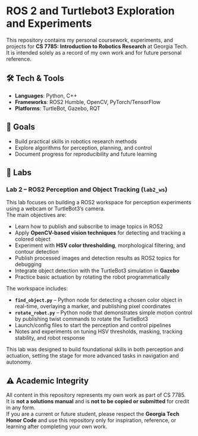 # ROS 2 and Turtlebot3 Exploration and Experiments

This repository contains my personal coursework, experiments, and projects for **CS 7785: Introduction to Robotics Research** at Georgia Tech.  
It is intended solely as a record of my own work and for future personal reference.

## 🛠️ Tech & Tools
- **Languages**: Python, C++
- **Frameworks**: ROS2 Humble, OpenCV, PyTorch/TensorFlow
- **Platforms**: TurtleBot, Gazebo, RQT

## 🚀 Goals
- Build practical skills in robotics research methods
- Explore algorithms for perception, planning, and control
- Document progress for reproducibility and future learning

## 📂 Labs

### Lab 2 – ROS2 Perception and Object Tracking (`lab2_ws`)
This lab focuses on building a ROS2 workspace for perception experiments using a webcam or TurtleBot3’s camera.  
The main objectives are:
- Learn how to publish and subscribe to image topics in ROS2
- Apply **OpenCV-based vision techniques** for detecting and tracking a colored object
- Experiment with **HSV color thresholding**, morphological filtering, and contour detection
- Publish processed images and detection results as ROS2 topics for debugging
- Integrate object detection with the TurtleBot3 simulation in **Gazebo**
- Practice basic actuation by rotating the robot programmatically

The workspace includes:
- **`find_object.py`** – Python node for detecting a chosen color object in real-time, overlaying a marker, and publishing pixel coordinates
- **`rotate_robot.py`** – Python node that demonstrates simple motion control by publishing twist commands to rotate the TurtleBot3
- Launch/config files to start the perception and control pipelines
- Notes and experiments on tuning HSV thresholds, masking, tracking stability, and robot response

This lab was designed to build foundational skills in both perception and actuation, setting the stage for more advanced tasks in navigation and autonomy.


## ⚠️ Academic Integrity
All content in this repository represents my own work as part of CS 7785.  
It is **not a solutions manual** and is **not to be copied or submitted** for credit in any form.  
If you are a current or future student, please respect the **Georgia Tech Honor Code** and use this repository only for inspiration, reference, or learning after completing your own work.
